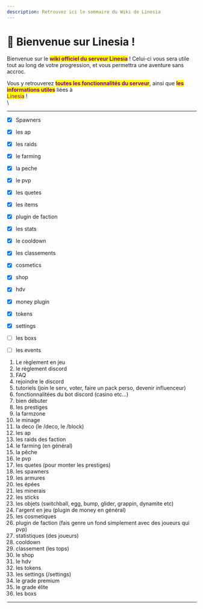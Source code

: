 ```yaml
---
description: Retrouvez ici le sommaire du Wiki de Linesia
---
```


# 🔮 Bienvenue sur Linesia !

Bienvenue sur le <mark style="color:purple;">**wiki officiel du serveur Linesia**</mark> ! Celui-ci vous sera utile tout au long de votre progression, et vous permettra une aventure sans accroc.

Vous y retrouverez <mark style="color:purple;">**toutes les fonctionnalités du serveur**</mark>, ainsi que <mark style="color:purple;">**les informations utiles**</mark> liées à \
<mark style="color:purple;">Linesia</mark> !\
\


***

* [x] Spawners
* [x] les ap
* [x] les raids
* [x] le farming
* [x] la peche
* [x] le pvp
* [x] les quetes
* [x] les items
* [x] plugin de faction
* [x] les stats
* [x] le cooldown
* [x] les classements
* [x] cosmetics
* [x] shop
* [x] hdv
* [x] money plugin
* [x] tokens
* [x] settings
* [ ] les boxs
* [ ] les events







1. Le règlement en jeu
2. le règlement discord
3. FAQ
4. rejoindre le discord
5. tutoriels (join le serv, voter, faire un pack perso, devenir influenceur)
6. fonctionnalitées du bot discord (casino etc...)
7. bien débuter
8. les prestiges
9. la farmzone
10. le minage
11. la deco (le /deco, le /block)
12. les ap
13. les raids des faction
14. le farming (en général)
15. la pêche
16. le pvp
17. les quetes (pour monter les prestiges)
18. les spawners
19. les armures
20. les épées
21. les minerais
22. les sticks
23. les objets (switchball, egg, bump, glider, grappin, dynamite etc)
24. l'argent en jeu (plugin de money en général)
25. les cosmetiques
26. plugin de faction (fais genre un fond simplement avec des joueurs qui pvp)
27. statistiques (des joueurs)
28. cooldown
29. classement (les tops)
30. le shop
31. le hdv
32. les tokens
33. les settings (/settings)
34. le grade premium
35. le grade élite
36. les boxs





***

